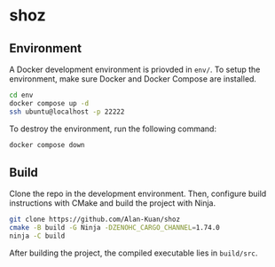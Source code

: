 # shoz

## Environment
A Docker development environment is priovded in `env/`.
To setup the environment, make sure Docker and Docker Compose are installed.
```sh
cd env
docker compose up -d
ssh ubuntu@localhost -p 22222
```

To destroy the environment, run the following command:
```sh
docker compose down
```

## Build
Clone the repo in the development environment.
Then, configure build instructions with CMake and build the project with Ninja.
```sh
git clone https://github.com/Alan-Kuan/shoz
cmake -B build -G Ninja -DZENOHC_CARGO_CHANNEL=1.74.0
ninja -C build
```

After building the project, the compiled executable lies in `build/src`.
